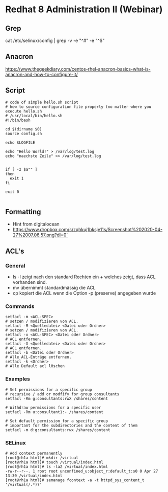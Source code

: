 # Redhat 8 Administration II (Webinar) 

## Grep ##

cat /etc/selinux/config | grep -v -e "^#" -e "^$"

## Anacron 

https://www.thegeekdiary.com/centos-rhel-anacron-basics-what-is-anacron-and-how-to-configure-it/

## Script 

```
# code of simple hello.sh script 
# how to source configuration file properly (no matter where you execute hello.sh
# /usr/local/bin/hello.sh 
#!/bin/bash

cd $(dirname $0)
source config.sh

echo $LOGFILE

echo "Hello World!" > /var/log/test.log
echo "naechste Zeile" >> /var/log/test.log


if [ -z $a"" ]
then
  exit 1
fi

exit 0


```

## Formatting 

- Hint from digitalocean 
- https://www.dropbox.com/s/zqhkuj1bksje11s/Screenshot%202020-04-27%2007.06.57.png?dl=0`

## ACL's 

### General 

- ls -l zeigt nach den standard Rechten ein + welches zeigt, dass ACL vorhanden sind.
- mv übernimmt standardmässig die ACL
- cp kopiert die ACL wenn die Option -p (preserve) angegeben wurde

### Commands

```
setfacl -m <ACL-SPEC>
# setzen / modifizieren von ACL.
setfacl -M <Quelledatei> <Datei oder Ordner>
# setzen / modifizieren von ACL.
setfacl -x <ACL-SPEC> <Datei oder Ordner>
# ACL entfernen.
setfacl -X <Quelledatei> <Datei oder Ordner>
# ACL entfernen.
setfacl -b <Datei oder Ordner>
# Alle ACL-Enträge entfernen.
setfacl -k <Ordner>
# Alle Default acl löschen
```

### Examples 

```
# Set permissions for a specific group 
# recursive / add or modfify for group consultants 
setfacl -Rm g:consultants:rwX /shares/content

# Withdraw permissions for a specific user 
setfacl -Rm u:consultant1:- /shares/content

# Set default permission for a specific group 
# important for the subdirectories and the content of them
setfacl -m d:g:consultants:rwx /shares/content

```

### SELinux 

```
# Add context permanently 
[root@rh1a html]# mkdir /virtual 
[root@rh1a html]# touch /virtual/index.html
[root@rh1a html]# ls -laZ /virtual/index.html 
-rw-r--r--. 1 root root unconfined_u:object_r:default_t:s0 0 Apr 27 13:30 /virtual/index.html
[root@rh1a html]# semanage fcontext -a -t httpd_sys_content_t '/virtual(/.*)?'
```
